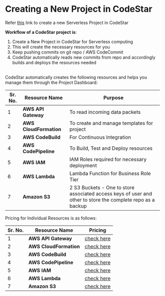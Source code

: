 # Creating a New Project in CodeStar

Refer [this](http://docs.aws.amazon.com/codestar/latest/userguide/sam-tutorial.html) link to create a new Serverless Project in CodeStar
<br>

<b>Workflow of a CodeStar project is</b>:
1.  Create a New Project in CodeStar for Serverless computing
2.  This will create the necessary resources for you
3.  Keep pushing commits on git repo / AWS CodeCommit
4.  CodeStar automatically reads new commits from repo and accordingly builds and deploys the resources needed

<br>
CodeStar automatically creates the following resources and helps you manage them through the Project Dashboard:

|Sr. No. | Resource Name     | Purpose |
| --- | ---      | ---       |
|1| <b>AWS API Gateway</b> | To read incoming data packets         |
|2| <b>AWS CloudFormation</b>     | To create and manage templates for project |
|3| <b>AWS CodeBuild</b>     | For Continuous Integration |
|4| <b>AWS CodePipeline</b>     | To Build, Test and Deploy resources |
|5| <b>AWS IAM</b>     | IAM Roles required for necessary deployment |
|6| <b>AWS Lambda</b>     | Lambda Function for Business Role Tier |
|7| <b>Amazon S3</b>     | 2 S3 Buckets - One to store associated access keys of user and other to store the complete repo as a backup |


Pricing for Individual Resources is as follows:
<br>


|Sr. No.| Resource Name     | Pricing |
| ---      | ---       | --- |
|1| <b>AWS API Gateway</b> | [check here](https://aws.amazon.com/api-gateway/pricing/)  |
|2| <b>AWS CloudFormation</b>     | [check here](https://aws.amazon.com/cloudformation/pricing/) |
|3| <b>AWS CodeBuild</b>     | [check here](https://aws.amazon.com/codebuild/pricing/) |
|4| <b>AWS CodePipeline</b>     | [check here](https://aws.amazon.com/codepipeline/pricing/) |
|5| <b>AWS IAM</b>     | [check here](https://aws.amazon.com/govcloud-us/pricing/iam/) |
|6| <b>AWS Lambda</b>     | [check here](https://aws.amazon.com/lambda/pricing/) |
|7| <b>Amazon S3</b>     | [check here](https://aws.amazon.com/s3/pricing/) |
